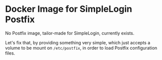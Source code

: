 # Docker Image for SimpleLogin Postfix

No Postfix image, tailor-made for SimpleLogin, currently exists.

Let's fix that, by providing something very simple, which just accepts a volume
to be mount on `/etc/postfix`, in order to load Postfix configuration files.
